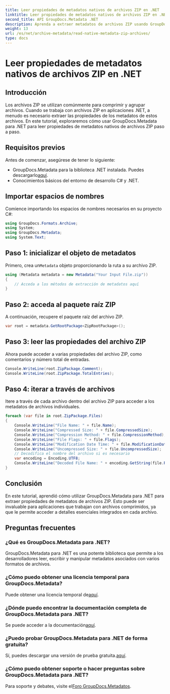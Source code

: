 ```yaml
---
title: Leer propiedades de metadatos nativos de archivos ZIP en .NET
linktitle: Leer propiedades de metadatos nativos de archivos ZIP en .NET
second_title: API GroupDocs.Metadata .NET
description: Aprenda a extraer metadatos de archivos ZIP usando GroupDocs.Metadata para .NET. Explore instrucciones paso a paso para leer propiedades nativas.
weight: 13
url: /es/net/archive-metadata/read-native-metadata-zip-archives/
type: docs
---
```

# Leer propiedades de metadatos nativos de archivos ZIP en .NET

## Introducción
Los archivos ZIP se utilizan comúnmente para comprimir y agrupar archivos. Cuando se trabaja con archivos ZIP en aplicaciones .NET, a menudo es necesario extraer las propiedades de los metadatos de estos archivos. En este tutorial, exploraremos cómo usar GroupDocs.Metadata para .NET para leer propiedades de metadatos nativos de archivos ZIP paso a paso.
## Requisitos previos
Antes de comenzar, asegúrese de tener lo siguiente:
- GroupDocs.Metadata para la biblioteca .NET instalada. Puedes descargarlo[aquí](https://releases.groupdocs.com/metadata/net/).
- Conocimientos básicos del entorno de desarrollo C# y .NET.

## Importar espacios de nombres
Comience importando los espacios de nombres necesarios en su proyecto C#:
```csharp
using GroupDocs.Formats.Archive;
using System;
using GroupDocs.Metadata;
using System.Text;
```
## Paso 1: inicializar el objeto de metadatos
 Primero, crea un`Metadata` objeto proporcionando la ruta a su archivo ZIP.
```csharp
using (Metadata metadata = new Metadata("Your Input File.zip"))
{
    // Acceda a los métodos de extracción de metadatos aquí
}
```
## Paso 2: acceda al paquete raíz ZIP
A continuación, recupere el paquete raíz del archivo ZIP.
```csharp
var root = metadata.GetRootPackage<ZipRootPackage>();
```
## Paso 3: leer las propiedades del archivo ZIP
Ahora puede acceder a varias propiedades del archivo ZIP, como comentarios y número total de entradas.
```csharp
Console.WriteLine(root.ZipPackage.Comment);
Console.WriteLine(root.ZipPackage.TotalEntries);
```
## Paso 4: iterar a través de archivos
Itere a través de cada archivo dentro del archivo ZIP para acceder a los metadatos de archivos individuales.
```csharp
foreach (var file in root.ZipPackage.Files)
{
    Console.WriteLine("File Name: " + file.Name);
    Console.WriteLine("Compressed Size: " + file.CompressedSize);
    Console.WriteLine("Compression Method: " + file.CompressionMethod);
    Console.WriteLine("File Flags: " + file.Flags);
    Console.WriteLine("Modification Date Time: " + file.ModificationDateTime);
    Console.WriteLine("Uncompressed Size: " + file.UncompressedSize);
    // Decodifica el nombre del archivo si es necesario
    var encoding = Encoding.UTF8;
    Console.WriteLine("Decoded File Name: " + encoding.GetString(file.RawName));
}
```

## Conclusión
En este tutorial, aprendió cómo utilizar GroupDocs.Metadata para .NET para extraer propiedades de metadatos de archivos ZIP. Esto puede ser invaluable para aplicaciones que trabajan con archivos comprimidos, ya que le permite acceder a detalles esenciales integrados en cada archivo.

## Preguntas frecuentes
### ¿Qué es GroupDocs.Metadata para .NET?
GroupDocs.Metadata para .NET es una potente biblioteca que permite a los desarrolladores leer, escribir y manipular metadatos asociados con varios formatos de archivos.
### ¿Cómo puedo obtener una licencia temporal para GroupDocs.Metadata?
 Puede obtener una licencia temporal de[aquí](https://purchase.groupdocs.com/temporary-license/).
### ¿Dónde puedo encontrar la documentación completa de GroupDocs.Metadata para .NET?
 Se puede acceder a la documentación[aquí](https://tutorials.groupdocs.com/metadata/net/).
### ¿Puedo probar GroupDocs.Metadata para .NET de forma gratuita?
 Sí, puedes descargar una versión de prueba gratuita.[aquí](https://releases.groupdocs.com/).
### ¿Cómo puedo obtener soporte o hacer preguntas sobre GroupDocs.Metadata para .NET?
 Para soporte y debates, visite el[Foro GroupDocs.Metadatos](https://forum.groupdocs.com/c/metadata/14).